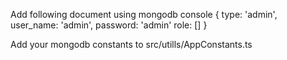 Add following document using mongodb console
{
    type: 'admin',
    user_name: 'admin',
    password: 'admin'
    role: []
}

Add your mongodb constants to src/utills/AppConstants.ts